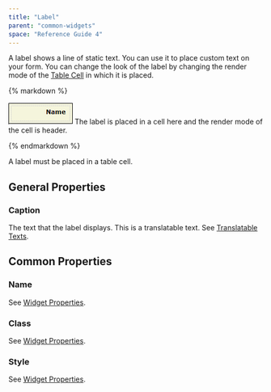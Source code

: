 ```yaml
---
title: "Label"
parent: "common-widgets"
space: "Reference Guide 4"
---
```

A label shows a line of static text. You can use it to place custom text on your form. You can change the look of the label by changing the render mode of the [Table Cell](table-cell) in which it is placed.

<div class="alert alert-info">{% markdown %}

![](attachments/819203/917887.png)
The label is placed in a cell here and the render mode of the cell is header.

{% endmarkdown %}</div>

A label must be placed in a table cell.

## General Properties

### Caption

The text that the label displays. This is a translatable text. See [Translatable Texts](translatable-texts).

## Common Properties

### Name

See [Widget Properties](widget-properties).

### Class

See [Widget Properties](widget-properties).

### Style

See [Widget Properties](widget-properties).
